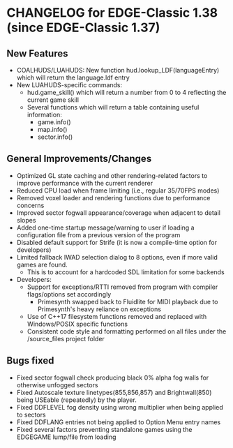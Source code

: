 CHANGELOG for EDGE-Classic 1.38 (since EDGE-Classic 1.37)
====================================

New Features
------------
- COALHUDS/LUAHUDS: New function hud.lookup_LDF(languageEntry) which will return the language.ldf entry
- New LUAHUDS-specific commands:
  - hud.game_skill() which will return a number from 0 to 4 reflecting the current game skill
  - Several functions which will return a table containing useful information:
    - game.info()
    - map.info()
    - sector.info()


General Improvements/Changes
--------------------
- Optimized GL state caching and other rendering-related factors to improve performance with the current renderer
- Reduced CPU load when frame limiting (i.e., regular 35/70FPS modes)
- Removed voxel loader and rendering functions due to performance concerns
- Improved sector fogwall appearance/coverage when adjacent to detail slopes
- Added one-time startup message/warning to user if loading a configuration file from a previous version of the program
- Disabled default support for Strife (it is now a compile-time option for developers)
- Limited fallback IWAD selection dialog to 8 options, even if more valid games are found.
  - This is to account for a hardcoded SDL limitation for some backends
- Developers:
  - Support for exceptions/RTTI removed from program with compiler flags/options set accordingly
    - Primesynth swapped back to Fluidlite for MIDI playback due to Primesynth's heavy reliance on exceptions
  - Use of C++17 filesystem functions removed and replaced with Windows/POSIX specific functions
  - Consistent code style and formatting performed on all files under the /source_files project folder


Bugs fixed
----------
- Fixed sector fogwall check producing black 0% alpha fog walls for otherwise unfogged sectors
- Fixed Autoscale texture linetypes(855,856,857) and Brightwall(850) being USEable (repeatedly) by the player.
- Fixed DDFLEVEL fog density using wrong multiplier when being applied to sectors
- Fixed DDFLANG entries not being applied to Option Menu entry names
- Fixed several factors preventing standalone games using the EDGEGAME lump/file from loading
